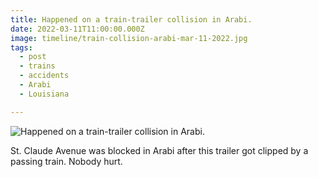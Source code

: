 ```yaml
---
title: Happened on a train-trailer collision in Arabi.
date: 2022-03-11T11:00:00.000Z
image: timeline/train-collision-arabi-mar-11-2022.jpg
tags:
  - post 
  - trains
  - accidents
  - Arabi
  - Louisiana

---
```


![Happened on a train-trailer collision in Arabi.](/static/img/timeline/train-collision-arabimar-11-2022.jpg)

St. Claude Avenue was blocked in Arabi after this trailer got clipped by a passing train. Nobody hurt.